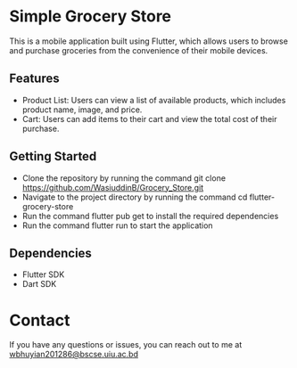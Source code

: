 # Simple Grocery Store
This is a mobile application built using Flutter, which allows users to browse and purchase groceries from the convenience of their mobile devices.

## Features
* Product List: Users can view a list of available products, which includes product name, image, and price.
* Cart: Users can add items to their cart and view the total cost of their purchase.

## Getting Started
* Clone the repository by running the command git clone https://github.com/WasiuddinB/Grocery_Store.git
* Navigate to the project directory by running the command cd flutter-grocery-store
* Run the command flutter pub get to install the required dependencies
* Run the command flutter run to start the application

## Dependencies
* Flutter SDK
* Dart SDK

# Contact
If you have any questions or issues, you can reach out to me at wbhuyian201286@bscse.uiu.ac.bd

